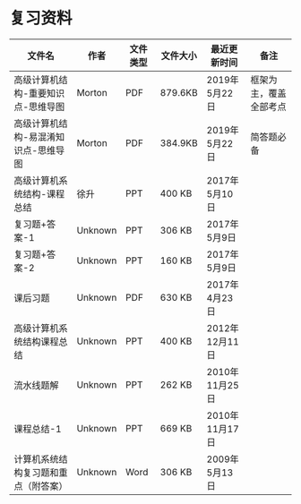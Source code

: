 # 复习资料

文件名|作者|文件类型|文件大小|最近更新时间|备注
---|---|---|---|---|---
高级计算机结构-重要知识点-思维导图|Morton|PDF|879.6KB|2019年5月22日|框架为主，覆盖全部考点
高级计算机结构-易混淆知识点-思维导图|Morton|PDF|384.9KB|2019年5月22日|简答题必备
高级计算机系统结构-课程总结|徐升|PPT|400 KB|2017年5月10日
复习题+答案-1|Unknown|PPT|306 KB|2017年5月9日
复习题+答案-2|Unknown|PPT|160 KB|2017年5月9日
课后习题|Unknown|PDF|630 KB|2017年4月23日
高级计算机系统结构课程总结|Unknown|PPT|400 KB|2012年12月11日
流水线题解|Unknown|PPT|262 KB|2010年11月25日
课程总结-1|Unknown|PPT|669 KB|2010年11月17日
计算机系统结构复习题和重点（附答案）|Unknown|Word|306 KB|2009年5月13日
